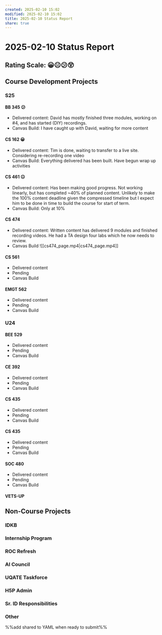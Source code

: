 ```yaml
---
created: 2025-02-10 15:02
modified: 2025-02-10 15:02
title: 2025-02-10 Status Report
share: true
---
```


# 2025-02-10 Status Report

## Rating Scale: 😀😐😕😲

## Course Development Projects

### S25

#### BB 345 😕

- Delivered content: David has mostly finished three modules, working on #4, and has started (DIY) recordings.
- Canvas Build: I have caught up with David, waiting for more content

#### CS 162 😀

- Delivered content: Tim is done, waiting to transfer to a live site. Considering re-recording one video
- Canvas Build: Everything delivered has been built. Have begun wrap up activities

#### CS 461 😐

- Delivered content: Has been making good progress. Not working linearly, but has completed ~40% of planned content. Unlikely to make the 100% content deadline given the compressed timeline but I expect him to be done in time to build the course for start of term.
- Canvas Build: Only at 10%

#### CS 474

- Delivered content: Written content has delivered 9 modules and finished recording videos. He had a TA design four labs which he now needs to review.
- Canvas Build
![[cs474_page.mp4|cs474_page.mp4]]
#### CS 561

- Delivered content
- Pending
- Canvas Build

#### EMGT 562

- Delivered content
- Pending
- Canvas Build

### U24

#### BEE 529

- Delivered content
- Pending
- Canvas Build

#### CE 392

- Delivered content
- Pending
- Canvas Build

#### CS 435

- Delivered content
- Pending
- Canvas Build

#### CS 435

- Delivered content
- Pending
- Canvas Build

#### SOC 480

- Delivered content
- Pending
- Canvas Build

#### VETS-UP

## Non-Course Projects

### IDKB

### Internship Program

### ROC Refresh

### AI Council

### UQATE Taskforce

### H5P Admin

### Sr. ID Responsibilities

### Other

%%add shared to YAML when ready to submit%%

